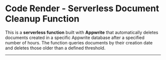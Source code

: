 # Code Render - Serverless Document Cleanup Function

This is a **serverless function** built with **Appwrite** that automatically deletes documents created in a specific Appwrite database after a specified number of hours. The function queries documents by their creation date and deletes those older than a defined threshold.

---